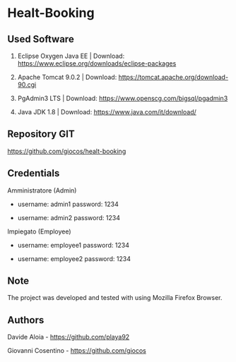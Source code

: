 # Healt-Booking

Used Software
-------------
1. Eclipse Oxygen Java EE | Download: https://www.eclipse.org/downloads/eclipse-packages

2. Apache Tomcat 9.0.2 | Download: https://tomcat.apache.org/download-90.cgi

3. PgAdmin3 LTS | Download: https://www.openscg.com/bigsql/pgadmin3

4. Java JDK 1.8 | Download: https://www.java.com/it/download/

Repository GIT
--------------
https://github.com/giocos/healt-booking


Credentials
-----------
Amministratore (Admin)

* username: admin1 password: 1234

* username: admin2 password: 1234

Impiegato (Employee)

* username: employee1 password: 1234

* username: employee2 password: 1234 

Note 
----
The project was developed and tested with using Mozilla Firefox Browser.

Authors
-------
Davide Aloia - https://github.com/playa92

Giovanni Cosentino - https://github.com/giocos  
